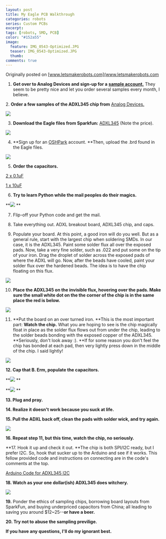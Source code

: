 ```yaml
---
layout: post
title: My Eagle PCB Walkthrough
categories: robots
series: Custom PCBs
excerpt:
tags: [robots, SMD, PCB]
color: "#152a55"
image:
  feature: IMG_0543-Optimized.JPG
  teaser: IMG_0543-Optimized.JPG
  thumb:
comments: true
---
```


Originally posted on [www.letsmakerobots.com](www.letsmakerobots.com
1. **Get over to Analog Devices and sign-up for a** **[sample account.](http://www.analog.com/en/content/samples/fca.html)** They seem to be pretty nice and let you order several samples every month, I believe.

[](http://www.analog.com/en/content/samples/fca.html)2. **Order a few samples of the ADXL345 chip from** [Analog Devices.](http://www.analog.com/en/mems-sensors/mems-inertial-sensors/adxl345/products/product.html)

![](../images/samplerequest.jpg)

3. **Download the Eagle files from Sparkfun:**  [ADXL345](http://www.sparkfun.com/datasheets/Sensors/Accelerometer/ADXL345-BreakoutBoard-v13.zip) (Note the price).

![](../images/adxl345sparkfun.jpg)

4. **Sign up for an [OSHPark](http://www.oshpark.com/) account.  **Then, upload the .brd found in the Eagle files.

![](../images/OSHParksplash.jpg)

5. **Order the capacitors.**

[2 x 0.1uF](http://www.ebay.com/itm/160318833833?ssPageName=STRK:MEWNX:IT&_trksid=p3984.m1439.l2649)

[1 x 10uF](http://www.ebay.com/itm/281056801982?ssPageName=STRK:MEWNX:IT&_trksid=p3984.m1439.l2649)

6.  **Try to learn Python while the mail peoples do their magics.**

**![](../images/3236811556_e470493eef.jpg)
**






7. Flip-off your Python code and get the mail.  

8. Take everything out.  ADXL breakout board, ADXL345 chip, and caps.

9. Populate your board.  At this point, a good iron will do you well.  But as a general rule, start with the largest chip when soldering SMDs.  In our case, it is the ADXL345.  Paint some solder flux all over the exposed pads.  Now, take a very fine solder, such as .022 and put some on the tip of your iron.  Drag the droplet of solder across the exposed pads of where the ADXL will go.  Now, after the beads have cooled, paint your solder flux over the hardened beads.  The idea is to have the chip floating on this flux.

![](../images/IMG_0543-Optimized_1200x900.jpg)

10. **Place the ADXL345 on the invisible flux, hovering over the pads.  Make sure the small white dot on the the corner of the chip is in the same place the red is below.**

![](../images/IMG_0550_4000x3000_0.jpg)

11. **Put the board on an over turned iron.  **This is the most important part: **Watch the chip.**  What you are hoping to see is the chip magically float in place as the solder flux flows out from under the chip, leading to the solder beads bonding with the exposed copper of the ADXL345.  **Seriously, don't look away :).  **If for some reason you don't feel the chip has bonded at each pad, then very lightly press down in the middle of the chip.  I said lightly!

**![](../images/IMG_0547_4000x3000.jpg)**

**12. Cap that B.  Erm, populate the capacitors.**

**![](../images/IMG_8697_1150x768.jpg)
**

**![](../images/IMG_8705_1150x768.jpg)
**

**13. Plug and pray.**

**14. Realize it doesn't work because you suck at life.**

**15. Pull the ADXL back off, clean the pads with solder wick, and try again.**

**![](../images/IMG_0555_1024x768.jpg)**

**16. Repeat step 11, but this time, watch the chip, no seriously.**

**17. Hook it up and check it out.  **The chip is both SPI/I2C ready, but I prefer I2C.  So, hook that sucker up to the Arduino and see if it works.  This fellow provided code and instructions on connecting are in the code's comments at the top.

[Arduino Code for ADXL345 I2C](https://github.com/jenschr/Arduino-libraries/blob/master/ADXL345/examples/ADXL345_no_library/BareBones_ADXL345.pde)

**18. Watch as your one dollar(ish) ADXL345 does witchery.**

**![](../images/ADXL345_Running.jpg)**

**19.** Ponder the ethics of sampling chips, borrowing board layouts from SparkFun, and buying underpriced capacitors from China; all leading to saving you around $12~25--**or have a beer.**

**20. Try not to abuse the sampling previlige.**

**If you have any questions, I'll do my ignorant best.**
